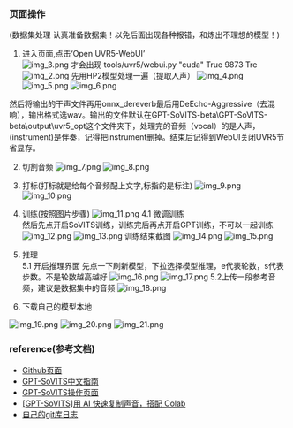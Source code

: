 
### 页面操作
(数据集处理 认真准备数据集！以免后面出现各种报错，和炼出不理想的模型！)
1. 进入页面,点击‘Open UVR5-WebUI’ \
![img_3.png](..%2Fusing_files%2Fimgs%2Fimg_3.png)
才会出现 tools/uvr5/webui.py "cuda" True 9873 Tre
![img_2.png](..%2Fusing_files%2Fimgs%2Fimg_2.png)
先用HP2模型处理一遍（提取人声）
![img_4.png](..%2Fusing_files%2Fimgs%2Fimg_4.png)
![img_5.png](..%2Fusing_files%2Fimgs%2Fimg_5.png)
![img_6.png](..%2Fusing_files%2Fimgs%2Fimg_6.png)

然后将输出的干声文件再用onnx_dereverb最后用DeEcho-Aggressive（去混响），输出格式选wav。输出的文件默认在GPT-SoVITS-beta\GPT-SoVITS-beta\output\uvr5_opt这个文件夹下，处理完的音频（vocal）的是人声，(instrument)是伴奏，记得把instrument删掉。结束后记得到WebUI关闭UVR5节省显存。


2. 切割音频
![img_7.png](..%2Fusing_files%2Fimgs%2Fimg_7.png)
![img_8.png](..%2Fusing_files%2Fimgs%2Fimg_8.png)

3. 打标(打标就是给每个音频配上文字,标指的是标注)
![img_9.png](..%2Fusing_files%2Fimgs%2Fimg_9.png)
![img_10.png](..%2Fusing_files%2Fimgs%2Fimg_10.png)
4. 训练(按照图片步骤)
![img_11.png](..%2Fusing_files%2Fimgs%2Fimg_11.png)
4.1 微调训练 \
然后先点开启SoVITS训练，训练完后再点开启GPT训练，不可以一起训练
![img_12.png](..%2Fusing_files%2Fimgs%2Fimg_12.png)
![img_13.png](..%2Fusing_files%2Fimgs%2Fimg_13.png)
训练结束截图
![img_14.png](..%2Fusing_files%2Fimgs%2Fimg_14.png)
![img_15.png](..%2Fusing_files%2Fimgs%2Fimg_15.png)
5. 推理 \
5.1 开启推理界面 先点一下刷新模型，下拉选择模型推理，e代表轮数，s代表步数。不是轮数越高越好
![img_16.png](..%2Fusing_files%2Fimgs%2Fimg_16.png)
![img_17.png](..%2Fusing_files%2Fimgs%2Fimg_17.png)
5.2上传一段参考音频，建议是数据集中的音频
![img_18.png](..%2Fusing_files%2Fimgs%2Fimg_18.png)


6. 下载自己的模型本地

![img_19.png](..%2Fusing_files%2Fimgs%2Fimg_19.png)
![img_20.png](..%2Fusing_files%2Fimgs%2Fimg_20.png)
![img_21.png](..%2Fusing_files%2Fimgs%2Fimg_21.png)


### reference(参考文档)
* [Github页面](https://github.com/RVC-Boss/GPT-SoVITS)
* [GPT-SoVITS中文指南](https://www.yuque.com/baicaigongchang1145haoyuangong/ib3g1e)
* [GPT-SoVITS操作页面](https://huggingface.co/spaces/aoxiang1221/gpt-vits)
* [\[GPT-SoVITS\]用 AI 快速复制声音，搭配 Colab](https://medium.com/dean-lin/gpt-sovits-%E7%94%A8-ai-%E5%BF%AB%E9%80%9F%E8%A4%87%E8%A3%BD%E4%BD%A0%E7%9A%84%E8%81%B2%E9%9F%B3-%E6%90%AD%E9%85%8D-colab-%E5%85%8D%E8%B2%BB%E5%85%A5%E9%96%80-f6a620cf7fc6)
* [自己的git库日志](https://github.com/aceliuchanghong/my_openvoice_log)
